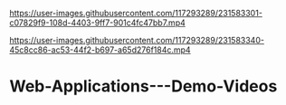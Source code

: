 









https://user-images.githubusercontent.com/117293289/231583301-c07829f9-108d-4403-9ff7-901c4fc47bb7.mp4



https://user-images.githubusercontent.com/117293289/231583340-45c8cc86-ac53-44f2-b697-a65d276f184c.mp4


# Web-Applications---Demo-Videos
